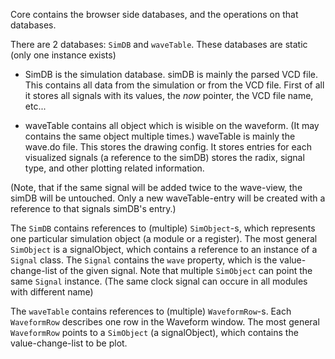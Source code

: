Core contains the browser side databases, and the operations on that databases.

There are 2 databases: `SimDB` and `waveTable`. These databases are static (only one instance exists)

 - SimDB is the simulation database. simDB is mainly the parsed VCD file.
This contains all data from the simulation or from the VCD file. First of all it stores all
signals with its values, the *now* pointer, the VCD file name, etc...

 - waveTable contains all object which is wisible on the waveform. (It may contains the same object
 multiple times.) waveTable is mainly the wave.do file. This stores the drawing config. It stores
 entries for each visualized signals (a reference to the simDB) stores the radix, signal type, and
 other plotting related information.

(Note, that if the same signal will be added twice to the wave-view, the simDB will be untouched.
Only a new waveTable-entry will be created with a reference to that signals simDB's entry.)

The `SimDB` contains references to (multiple) `SimObject`-s, which represents one particular
simulation object (a module or a register). The most general `SimObject` is a signalObject, which
contains a reference to an instance of a `Signal` class. The `Signal` contains the `wave` property,
which is the value-change-list of the given signal. Note that multiple `SimObject` can point the
same `Signal` instance. (The same clock signal can occure in all modules with different name)

The `waveTable` contains references to (multiple) `WaveformRow`-s. Each `WaveformRow` describes one
row in the Waveform window. The most general `WaveformRow` points to a `SimObject` (a signalObject),
which contains the value-change-list to be plot.
